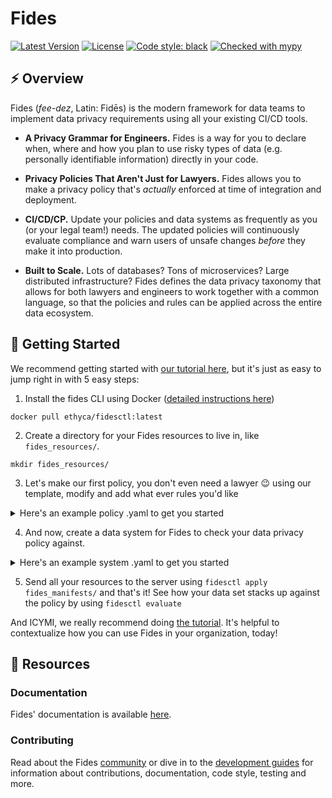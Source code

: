 # Fides

[![Latest Version][pypi-image]][pypi-url]
[![License][license-image]][license-url]
[![Code style: black][black-image]][black-url]
[![Checked with mypy][mypy-image]][mypy-url]

## :zap: Overview

Fides (*fee-dez*, Latin: Fidēs) is the modern framework for data teams to implement data privacy requirements using all your existing CI/CD tools.

- **A Privacy Grammar for Engineers.** Fides is a way for you to declare when, where and how you plan to use risky types of data (e.g. personally identifiable information) directly in your code. 

- **Privacy Policies That Aren't Just for Lawyers.** Fides allows you to make a privacy policy that's *actually* enforced at time of integration and deployment.

- **CI/CD/CP.** Update your policies and data systems as frequently as you (or your legal team!) needs. The updated policies will continuously evaluate compliance and warn users of unsafe changes _before_ they make it into production.

- **Built to Scale.** Lots of databases? Tons of microservices? Large distributed infrastructure? Fides defines the data privacy taxonomy that allows for both lawyers and engineers to work together with a common language, so that the policies and rules can be applied across the entire data ecosystem.


## :rocket: Getting Started 

We recommend getting started with [our tutorial here](https://github.com/ethyca/fides/blob/main/docs/fides/docs/tutorial.md), but it's just as easy to jump right in with 5 easy steps:

1. Install the fides CLI using Docker ([detailed instructions here](https://github.com/ethyca/fides/blob/main/docs/fides/docs/getting_started/docker.md))
```
docker pull ethyca/fidesctl:latest
```

2. Create a directory for your Fides resources to live in, like `fides_resources/`.
```
mkdir fides_resources/
```

3. Let's make our first policy, you don't even need a lawyer :wink:  using our template, modify and add what ever rules you'd like
  <details>
    <summary>Here's an example policy .yaml to get you started</summary>

  ```yaml
policy:
  - organizationId: 1
    fidesKey: "primaryPrivacyPolicy"
    name: "Primary Privacy Policy"
    description: "The main privacy policy for the organization."
    rules:
      - organizationId: 1
        fidesKey: "rejectTargetedMarketing"
        name: "Reject Targeted Marketing"
        description: "Disallow marketing that is targeted towards users."
        dataCategories:
          inclusion: "ANY"
          values:
            - profiling_data
            - account_data
            - derived_data
            - cloud_service_provider_data
        dataUses:
          inclusion: ANY
          values:
            - market_advertise_or_promote
            - offer_upgrades_or_upsell
        dataSubjects:
          inclusion: ANY
          values:
            - trainee
            - commuter
        dataQualifier: pseudonymized_data
        action: REJECT
      - organizationId: 1
        fidesKey: rejectSome
        name: "Reject Some Marketing"
        description: "Disallow some marketing that is targeted towards users."
        dataCategories:
          inclusion: ANY
          values:
            - user_location
            - personal_health_data_and_medical_records
            - connectivity_data
            - credentials
        dataUses:
          inclusion: ALL
          values:
            - improvement_of_business_support_for_contracted_service
            - personalize
            - share_when_required_to_provide_the_service
        dataSubjects:
          inclusion: NONE
          values:
            - trainee
            - commuter
            - patient
        dataQualifier: pseudonymized_data
        action: REJECT
  ```
  </details>


4. And now, create a data system for Fides to check your data privacy policy against. 
  <details>
      <summary>Here's an example system .yaml to get you started</summary>

  ```yaml
system:
  - organizationId: 1
    fidesKey: "demoSystem"
    name: "Demo System"
    description: "A system used for demos."
    systemType: "Service"
    privacyDeclarations:
      - name: "Analyze Anonymous Content"
        dataCategories:
          - "account_data"
        dataUse: "provide"
        dataQualifier: "anonymized_data"
        dataSubjects:
          - "anonymous_user"
        datasetReferences:
          - "sample_db_dataset.Email"
    systemDependencies: []
  ```
  </details>


5. Send all your resources to the server using `fidesctl apply fides_manifests/` and that's it! See how your data set stacks up against the policy by using `fidesctl evaluate`

And ICYMI, we really recommend doing [the tutorial](https://github.com/ethyca/fides/blob/main/docs/fides/docs/tutorial.md). It's helpful to contextualize how you can use Fides in your organization, today!

## :book: Resources

### Documentation

Fides' documentation is available [here](https://github.com/ethyca/fides/tree/main/docs/fides/docs).

### Contributing

Read about the Fides [community](https://github.com/ethyca/fides/tree/main/docs/fides/docs/community) or dive in to the [development guides](https://github.com/ethyca/fides/tree/main/docs/fides/docs/development) for information about contributions, documentation, code style, testing and more.

[pypi-image]: https://img.shields.io/pypi/v/fidesctl.svg
[pypi-url]: https://pypi.python.org/pypi/fidesctl/
[license-image]: https://img.shields.io/:license-Apache%202-blue.svg
[license-url]: https://www.apache.org/licenses/LICENSE-2.0.txt
[black-image]: https://img.shields.io/badge/code%20style-black-000000.svg
[black-url]: https://github.com/psf/black/
[mypy-image]: http://www.mypy-lang.org/static/mypy_badge.svg
[mypy-url]: http://mypy-lang.org/
